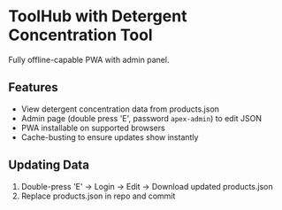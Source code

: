 # ToolHub with Detergent Concentration Tool
Fully offline-capable PWA with admin panel.

## Features
- View detergent concentration data from products.json
- Admin page (double press 'E', password `apex-admin`) to edit JSON
- PWA installable on supported browsers
- Cache-busting to ensure updates show instantly

## Updating Data
1. Double-press 'E' → Login → Edit → Download updated products.json
2. Replace products.json in repo and commit
